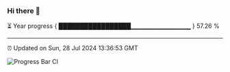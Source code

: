 ### Hi there 👋

⏳ Year progress { █████████████████▁▁▁▁▁▁▁▁▁▁▁▁▁ } 57.26 %

---

⏰ Updated on Sun, 28 Jul 2024 13:36:53 GMT

![Progress Bar CI](https://github.com/IshwaranRudhara/GIT-ACTION/workflows/Progress%20Bar%20CI/badge.svg)
